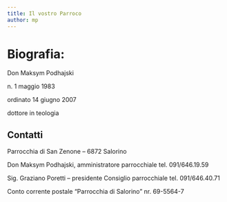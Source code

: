 ```yaml
---
title: Il vostro Parroco
author: mp
---
```


# Biografia: 
Don Maksym Podhajski

n. 1 maggio 1983

ordinato 14 giugno 2007

dottore in teologia 





## Contatti

Parrocchia di San Zenone – 6872 Salorino

Don Maksym Podhajski, amministratore parrocchiale	 tel. 091/646.19.59

Sig. Graziano Poretti – presidente Consiglio parrocchiale	 tel. 091/646.40.71

Conto corrente postale “Parrocchia di Salorino”	        	 nr. 69-5564-7 

